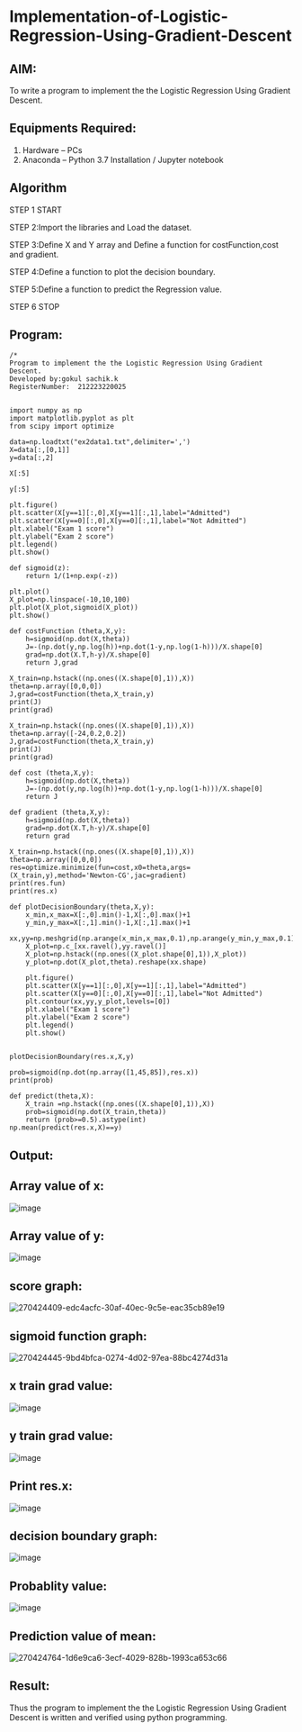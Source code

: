 # Implementation-of-Logistic-Regression-Using-Gradient-Descent

## AIM:
To write a program to implement the the Logistic Regression Using Gradient Descent.

## Equipments Required:
1. Hardware – PCs
2. Anaconda – Python 3.7 Installation / Jupyter notebook

## Algorithm
STEP 1 START

STEP 2:Import the libraries and Load the dataset.

STEP 3:Define X and Y array and Define a function for costFunction,cost and gradient.

STEP 4:Define a function to plot the decision boundary.

STEP 5:Define a function to predict the Regression value. 

STEP 6 STOP

## Program:
```
/*
Program to implement the the Logistic Regression Using Gradient Descent.
Developed by:gokul sachik.k 
RegisterNumber:  212223220025


import numpy as np
import matplotlib.pyplot as plt
from scipy import optimize

data=np.loadtxt("ex2data1.txt",delimiter=',')
X=data[:,[0,1]]
y=data[:,2]

X[:5]

y[:5]

plt.figure()
plt.scatter(X[y==1][:,0],X[y==1][:,1],label="Admitted")
plt.scatter(X[y==0][:,0],X[y==0][:,1],label="Not Admitted")
plt.xlabel("Exam 1 score")
plt.ylabel("Exam 2 score")
plt.legend()
plt.show()

def sigmoid(z):
    return 1/(1+np.exp(-z))

plt.plot()
X_plot=np.linspace(-10,10,100)
plt.plot(X_plot,sigmoid(X_plot))
plt.show()

def costFunction (theta,X,y):
    h=sigmoid(np.dot(X,theta))
    J=-(np.dot(y,np.log(h))+np.dot(1-y,np.log(1-h)))/X.shape[0]
    grad=np.dot(X.T,h-y)/X.shape[0]
    return J,grad

X_train=np.hstack((np.ones((X.shape[0],1)),X))
theta=np.array([0,0,0])
J,grad=costFunction(theta,X_train,y)
print(J)
print(grad)

X_train=np.hstack((np.ones((X.shape[0],1)),X))
theta=np.array([-24,0.2,0.2])
J,grad=costFunction(theta,X_train,y)
print(J)
print(grad)

def cost (theta,X,y):
    h=sigmoid(np.dot(X,theta))
    J=-(np.dot(y,np.log(h))+np.dot(1-y,np.log(1-h)))/X.shape[0]
    return J

def gradient (theta,X,y):
    h=sigmoid(np.dot(X,theta))
    grad=np.dot(X.T,h-y)/X.shape[0]
    return grad

X_train=np.hstack((np.ones((X.shape[0],1)),X))
theta=np.array([0,0,0])
res=optimize.minimize(fun=cost,x0=theta,args=(X_train,y),method='Newton-CG',jac=gradient)
print(res.fun)
print(res.x)

def plotDecisionBoundary(theta,X,y):
    x_min,x_max=X[:,0].min()-1,X[:,0].max()+1
    y_min,y_max=X[:,1].min()-1,X[:,1].max()+1
    xx,yy=np.meshgrid(np.arange(x_min,x_max,0.1),np.arange(y_min,y_max,0.1))
    X_plot=np.c_[xx.ravel(),yy.ravel()]
    X_plot=np.hstack((np.ones((X_plot.shape[0],1)),X_plot))
    y_plot=np.dot(X_plot,theta).reshape(xx.shape)
    
    plt.figure()
    plt.scatter(X[y==1][:,0],X[y==1][:,1],label="Admitted")
    plt.scatter(X[y==0][:,0],X[y==0][:,1],label="Not Admitted")
    plt.contour(xx,yy,y_plot,levels=[0])
    plt.xlabel("Exam 1 score")
    plt.ylabel("Exam 2 score")
    plt.legend()
    plt.show()


plotDecisionBoundary(res.x,X,y)

prob=sigmoid(np.dot(np.array([1,45,85]),res.x))
print(prob)

def predict(theta,X):
    X_train =np.hstack((np.ones((X.shape[0],1)),X))
    prob=sigmoid(np.dot(X_train,theta))
    return (prob>=0.5).astype(int)
np.mean(predict(res.x,X)==y)
```

## Output:
## Array value of x:
![image](https://github.com/vksachin2018/-Implementation-of-Logistic-Regression-Using-Gradient-Descent/assets/149366019/177f4049-d300-460b-98d0-9c98f2b2bc62)


## Array value of y:
![image](https://github.com/vksachin2018/-Implementation-of-Logistic-Regression-Using-Gradient-Descent/assets/149366019/e24fb81d-81c8-4c87-b87e-dd4018b42a2d)

## score graph:
![270424409-edc4acfc-30af-40ec-9c5e-eac35cb89e19](https://github.com/vksachin2018/-Implementation-of-Logistic-Regression-Using-Gradient-Descent/assets/149366019/c4260b20-35c0-4029-8da2-06ee585aa2a8)

## sigmoid function graph:
![270424445-9bd4bfca-0274-4d02-97ea-88bc4274d31a](https://github.com/vksachin2018/-Implementation-of-Logistic-Regression-Using-Gradient-Descent/assets/149366019/a5cbc1a2-c7bb-4126-ae4b-38afd652ff61)

## x train grad value:
![image](https://github.com/vksachin2018/-Implementation-of-Logistic-Regression-Using-Gradient-Descent/assets/149366019/a2dc9a41-7932-45d7-9de6-a22c48ce33ad)

## y train grad value:
![image](https://github.com/vksachin2018/-Implementation-of-Logistic-Regression-Using-Gradient-Descent/assets/149366019/47b5d4fb-ae69-4eb2-bc12-aa94d3e9e276)

## Print res.x:
![image](https://github.com/vksachin2018/-Implementation-of-Logistic-Regression-Using-Gradient-Descent/assets/149366019/4370496e-5366-48bd-b54d-30ea40bd15fb)

## decision boundary graph:
![image](https://github.com/vksachin2018/-Implementation-of-Logistic-Regression-Using-Gradient-Descent/assets/149366019/4285624b-45fc-4589-a45e-0f34630ae56d)

## Probablity value:
![image](https://github.com/vksachin2018/-Implementation-of-Logistic-Regression-Using-Gradient-Descent/assets/149366019/9baedff3-ef3e-4994-adef-5ddc4a9edada)


## Prediction value of mean:
![270424764-1d6e9ca6-3ecf-4029-828b-1993ca653c66](https://github.com/vksachin2018/-Implementation-of-Logistic-Regression-Using-Gradient-Descent/assets/149366019/33355f99-f18f-4038-bcde-f932c3aeedd2)




## Result:
Thus the program to implement the the Logistic Regression Using Gradient Descent is written and verified using python programming.

